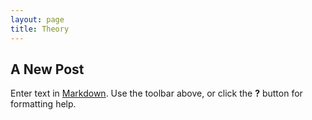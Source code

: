 ```yaml
---
layout: page
title: Theory
---
```


## A New Post

Enter text in [Markdown](http://daringfireball.net/projects/markdown/). Use the toolbar above, or click the **?** button for formatting help.
